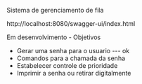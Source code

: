 Sistema de gerenciamento de fila 

http://localhost:8080/swagger-ui/index.html

Em desenvolvimento - Objetivos

- Gerar uma senha para o usuario   --- ok
- Comandos para a chamada da senha
- Estabelecer controle de prioridade
- Imprimir a senha ou retirar digitalmente

